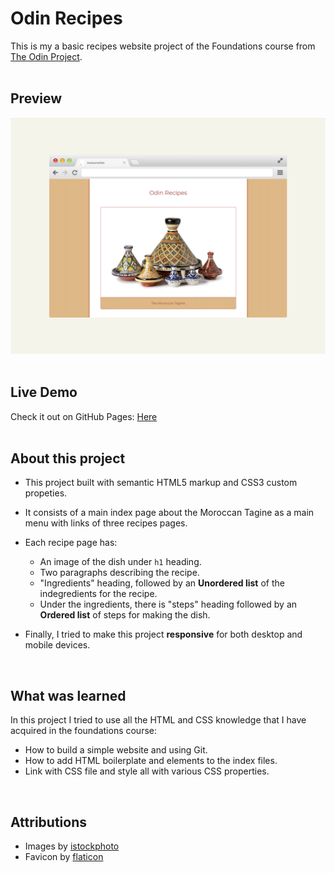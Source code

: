 

# Odin Recipes

This is my a basic recipes website project of the Foundations course from [The Odin Project](https://www.theodinproject.com/lessons/foundations-recipes).
</br>
</br>
## Preview
![the project preview](./images/preview.png)
</br>
</br>
## Live Demo

Check it out on GitHub Pages: [Here](https://redwanhaitami.github.io/odin-recipes/)
</br>
</br>
## About this project

- This project built with semantic HTML5 markup and CSS3 custom propeties.
- It consists of a main index page about the Moroccan Tagine as a main menu with links of three recipes pages.
- Each recipe page has:
  
  - An image of the dish under `h1` heading.
  - Two paragraphs describing the recipe.
  - "Ingredients" heading, followed by an **Unordered list** of the indegredients for the recipe.
  - Under the ingredients, there is "steps" heading followed by an **Ordered list** of steps for making the dish.
    
- Finally, I tried to make this project **responsive** for both desktop and mobile devices.
</br>

## What was learned

In this project I tried to use all the HTML and CSS knowledge that I have acquired in the foundations course:

- How to build a simple website and using Git.
- How to add HTML boilerplate and elements to the index files.
- Link with CSS file and style all with various CSS properties.
</br>

## Attributions

- Images by [istockphoto](https://www.istockphoto.com/)
- Favicon by [flaticon](https://www.flaticon.com/)

